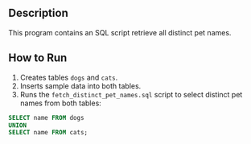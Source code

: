 ## Description

This program contains an SQL script retrieve all distinct pet names.

## How to Run

1. Creates tables `dogs` and `cats`.
2. Inserts sample data into both tables.
3. Runs the `fetch_distinct_pet_names.sql` script to select distinct pet names from both tables:

```sql
SELECT name FROM dogs
UNION
SELECT name FROM cats;
```